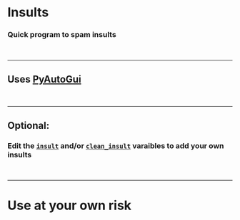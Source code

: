 # Insults

### Quick program to spam insults 
<br />

---

## Uses [PyAutoGui](https://pypi.org/project/PyAutoGUI/)
<br />

---

## Optional:
### Edit the [`insult`](https://github.com/syon-vt/Insults/blob/main/insult.py#L4) and/or [`clean_insult`](https://github.com/syon-vt/Insults/blob/main/insult.py#L5) varaibles to add your own insults
<br />

---

# Use at your own risk